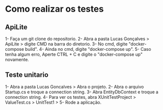 # Como realizar os testes

## ApiLite

1- Faça um git clone do repositorio. 
2- Abra a pasta Lucas Gonçalves > ApiLite > digite CMD na barra do diretorio.
3- No cmd, digite "docker-compose build". 
4- Ainda no cmd, digite "docker-compose up".
5- Caso tenha algum erro, Aperte CTRL + C e digite o "docker-compose up" novamente.


## Teste unitario
1- Abra a pasta Lucas Goncalves > Abra o projeto. 
2- Abra o arquivo Startup.cs e troque a connection string. 
3- Abra EntityDbContext e troque a connection string.
4- Para ver os testes, abra XUnitTestProject > ValueTest.cs > UnitTest1 >
5- Rode a aplicação.




